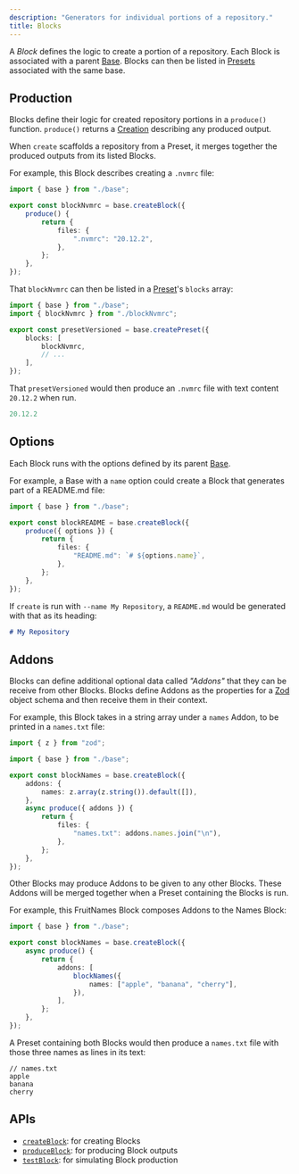 ```yaml
---
description: "Generators for individual portions of a repository."
title: Blocks
---
```


A _Block_ defines the logic to create a portion of a repository.
Each Block is associated with a parent [Base](./bases).
Blocks can then be listed in [Presets](./presets) associated with the same base.

## Production

Blocks define their logic for created repository portions in a `produce()` function.
`produce()` returns a [Creation](../runtime/creations) describing any produced output.

When `create` scaffolds a repository from a Preset, it merges together the produced outputs from its listed Blocks.

For example, this Block describes creating a `.nvmrc` file:

```ts
import { base } from "./base";

export const blockNvmrc = base.createBlock({
	produce() {
		return {
			files: {
				".nvmrc": "20.12.2",
			},
		};
	},
});
```

That `blockNvmrc` can then be listed in a [Preset](./presets)'s `blocks` array:

```ts
import { base } from "./base";
import { blockNvmrc } from "./blockNvmrc";

export const presetVersioned = base.createPreset({
	blocks: [
		blockNvmrc,
		// ...
	],
});
```

That `presetVersioned` would then produce an `.nvmrc` file with text content `20.12.2` when run.

```yml title=".nvmrc"
20.12.2
```

## Options

Each Block runs with the options defined by its parent [Base](./bases).

For example, a Base with a `name` option could create a Block that generates part of a README.md file:

```ts
import { base } from "./base";

export const blockREADME = base.createBlock({
	produce({ options }) {
		return {
			files: {
				"README.md": `# ${options.name}`,
			},
		};
	},
});
```

If `create` is run with `--name My Repository`, a `README.md` would be generated with that as its heading:

```md title="README.md"
# My Repository
```

## Addons

Blocks can define additional optional data called _"Addons"_ that they can be receive from other Blocks.
Blocks define Addons as the properties for a [Zod](https://zod.dev) object schema and then receive them in their context.

For example, this Block takes in a string array under a `names` Addon, to be printed in a `names.txt` file:

```ts
import { z } from "zod";

import { base } from "./base";

export const blockNames = base.createBlock({
	addons: {
		names: z.array(z.string()).default([]),
	},
	async produce({ addons }) {
		return {
			files: {
				"names.txt": addons.names.join("\n"),
			},
		};
	},
});
```

Other Blocks may produce Addons to be given to any other Blocks.
These Addons will be merged together when a Preset containing the Blocks is run.

For example, this FruitNames Block composes Addons to the Names Block:

```ts
import { base } from "./base";

export const blockNames = base.createBlock({
	async produce() {
		return {
			addons: [
				blockNames({
					names: ["apple", "banana", "cherry"],
				}),
			],
		};
	},
});
```

A Preset containing both Blocks would then produce a `names.txt` file with those three names as lines in its text:

```plaintext
// names.txt
apple
banana
cherry
```

## APIs

- [`createBlock`](../apis/creators#createblock): for creating Blocks
- [`produceBlock`](../apis/producers#produceblock): for producing Block outputs
- [`testBlock`](../apis/testers#testblock): for simulating Block production
